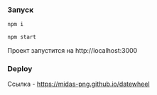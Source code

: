 ### Запуск 
```bash
npm i
```
```bash
npm start
```

Проект запустится на http://localhost:3000

### Deploy
Ссылка - https://midas-png.github.io/datewheel